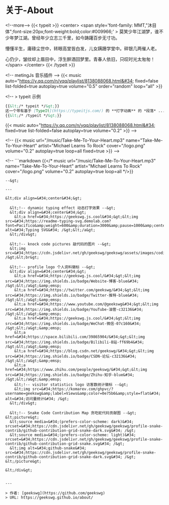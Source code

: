 # 关于-About


&lt;!--more--&gt;
{{&lt; typeit &gt;}}
&lt;center&gt;
&lt;span  style=&#39;font-family: MMT,&#34;沐目体&#34;;font-size:20px;font-weight:bold;color:#009966;&#39; &gt;
莫笑少年江湖梦，谁不少年梦江湖。曾经年少立志三千里，如今踌躇百步无寸功。

懵懂半生，庸碌尘世中，转眼高堂皆白发，儿女蹒跚学堂中。碎银几两催人老。

心仍少，皱纹却上眉目中，浮生醉酒回梦里。青春人依旧，只叹时光太匆匆！
&lt;/span&gt;
&lt;/center&gt;
{{&lt; /typeit &gt;}}


&lt;!-- metingJs 音乐插件 --&gt;
{{&lt; music auto=&#34;https://y.qq.com/n/yqq/playlist/8138088068.html&#34; fixed=false list-folded=true autoplay=true volume=&#34;0.5&#34; order=&#34;random&#34; loop=&#34;all&#34;  &gt;}}

&lt;!-- 
&gt; typeit 示例

```markdown
{{&lt;/* typeit */&gt;}}
这一个带有基于 [TypeIt](https://typeitjs.com/) 的 **打字动画** 的 *段落* ...
{{&lt;/* /typeit */&gt;}}
```

{{&lt; music auto=&#34;https://y.qq.com/n/yqq/playlist/8138088068.html&#34; fixed=true list-folded=false autoplay=true volume=&#34;0.2&#34; &gt;}} --&gt;

&lt;!-- {{&lt; music url=&#34;/music/Take-Me-To-Your-Heart.mp3&#34;  name=&#34;Take-Me-To-Your-Heart&#34; artist=&#34;Michael Learns To Rock&#34; cover=&#34;/logo.png&#34; volume=&#34;0.2&#34; autoplay=true loop=all fixed=true &gt;}} --&gt;

&lt;!-- ```markdown
{{&lt;/* music url=&#34;/music/Take-Me-To-Your-Heart.mp3&#34;  name=&#34;Take-Me-To-Your-Heart&#34; artist=&#34;Michael Learns To Rock&#34; cover=&#34;/logo.png&#34; volume=&#34;0.2&#34; autoplay=true loop=all */&gt;}}
``` 
--&gt;

---

&lt;div align=&#34;center&#34;&gt;
  
  &lt;!-- dynamic typing effect 动态打字效果 --&gt;
  &lt;div align=&#34;center&#34;&gt;
    &lt;a href=&#34;https://geekswg.js.cool&#34;&gt;&lt;img src=&#34;https://readme-typing-svg.demolab.com?font=Pacifico&amp;weight=600&amp;duration=3000&amp;pause=1000&amp;center=true&amp;vCenter=true&amp;width=435&amp;lines=Hello&#43;World;Talk&#43;is&#43;Cheap%2C&#43;Show&#43;Me&#43;the&#43;Code&#34; alt=&#34;Typing SVG&#34; /&gt;&lt;/a&gt;
  &lt;/div&gt;

  &lt;!-- knock code pictures 敲代码的图片 --&gt;
  &lt;img src=&#34;https://cdn.jsdelivr.net/gh/geekswg/geekswg/assets/images/coding.gif&#34; /&gt;&lt;br&gt;

  &lt;!-- profile logo 个人资料徽标 --&gt;
  &lt;div align=&#34;center&#34;&gt;
    &lt;a href=&#34;https://geekswg.js.cool/&#34;&gt;&lt;img src=&#34;https://img.shields.io/badge/Website-博客-blue&#34; /&gt;&lt;/a&gt;&amp;emsp;
    &lt;a href=&#34;https://twitter.com/geekswg/&#34;&gt;&lt;img src=&#34;https://img.shields.io/badge/Twitter-推特-blue&#34; /&gt;&lt;/a&gt;&amp;emsp;
    &lt;a href=&#34;https://www.youtube.com/@geekswg&#34;&gt;&lt;img src=&#34;https://img.shields.io/badge/YouTube-油管-c32136&#34; /&gt;&lt;/a&gt;&amp;emsp;
    &lt;a href=&#34;https://geekswg.js.cool/&#34;&gt;&lt;img src=&#34;https://img.shields.io/badge/WeChat-微信-07c160&#34; /&gt;&lt;/a&gt;&amp;emsp;
    &lt;a href=&#34;https://space.bilibili.com/39865904/&#34;&gt;&lt;img src=&#34;https://img.shields.io/badge/Bilibili-B站-ff69b4&#34; /&gt;&lt;/a&gt;&amp;emsp;
    &lt;a href=&#34;https://blog.csdn.net/geekswg/&#34;&gt;&lt;img src=&#34;https://img.shields.io/badge/CSDN-论坛-c32136&#34; /&gt;&lt;/a&gt;&amp;emsp;
    &lt;a href=&#34;https://www.zhihu.com/people/geekswg/&#34;&gt;&lt;img src=&#34;https://img.shields.io/badge/Zhihu-知乎-blue&#34; /&gt;&lt;/a&gt;&amp;emsp;
    &lt;!-- visitor statistics logo 访客数统计徽标 --&gt;
    &lt;img src=&#34;https://komarev.com/ghpvc/?username=geekswg&amp;label=Views&amp;color=0e75b6&amp;style=flat&#34; alt=&#34;访问量统计&#34; /&gt;
  &lt;/div&gt;

  &lt;!-- Snake Code Contribution Map 贪吃蛇代码贡献图 --&gt;
&lt;picture&gt;
  &lt;source media=&#34;(prefers-color-scheme: dark)&#34; srcset=&#34;https://cdn.jsdelivr.net/gh/geekswg/geekswg/profile-snake-contrib/github-contribution-grid-snake-dark.svg&#34; /&gt;
  &lt;source media=&#34;(prefers-color-scheme: light)&#34; srcset=&#34;https://cdn.jsdelivr.net/gh/geekswg/geekswg/profile-snake-contrib/github-contribution-grid-snake.svg&#34; /&gt;
  &lt;img alt=&#34;github-snake&#34; src=&#34;https://cdn.jsdelivr.net/gh/geekswg/geekswg/profile-snake-contrib/github-contribution-grid-snake-dark.svg&#34; /&gt;
&lt;/picture&gt;

&lt;/div&gt;


---

> 作者: [geekswg](https://github.com/geekswg)  
> URL: https://geekswg.github.io/about/  

